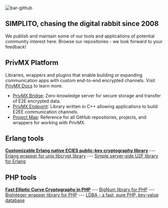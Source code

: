 ![bar-github](https://github.com/user-attachments/assets/74ae031d-b1fa-4ebe-a28c-05df97e47411)

## SIMPLITO, chasing the digital rabbit since 2008

We publish and maintain some of our tools and applications of potential community interest here. Browse our repositories - we look forward to your feedback!

## PrivMX Platform

Libraries, wrappers and plugins that enable building or expanding communication apps with custom end-to-end encrypted channels. Visit [PrivMX Docs](https://docs.privmx.dev/) to learn more.
- [PrivMX Bridge](https://github.com/simplito/privmx-bridge): Zero-knowledge server for secure storage and transfer of E2E encrypted data.
- [PrivMX Endpoint](https://github.com/simplito/privmx-endpoint): Library written in C++ allowing applications to build E2EE communication channels.
- [Project Map](https://docs.privmx.dev/docs/start/project-map): Reference for all GitHub repositories, projects, and wrappers for working with PrivMX.

## Erlang tools
[**Customizable Erlang native ECIES public-key cryptography library**](https://github.com/simplito/ecies-erl) --- [Erlang wrapper for unix libcrypt library](https://github.com/simplito/crypt-erl) --- [Simple server-side U2F library for Erlang](https://github.com/simplito/u2f-erl)

## PHP tools
[**Fast Elliptic Curve Cryptography in PHP**](https://github.com/simplito/elliptic-php) --- [BigNum library for PHP](https://github.com/simplito/bn-php) --- [BigInteger wrapper library for PHP](https://github.com/simplito/bigint-wrapper-php) --- [LDBA - a fast, pure PHP, key-value database](https://github.com/simplito/ldba-php)
